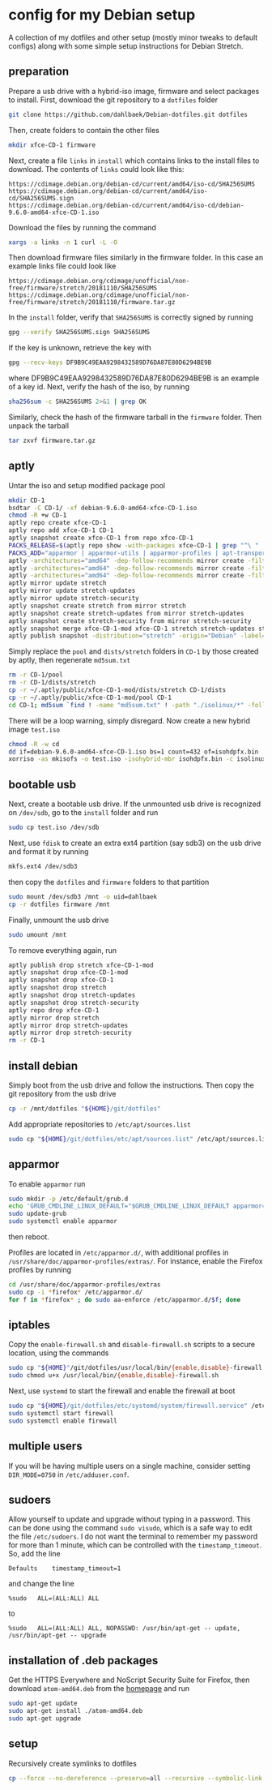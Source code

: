 # config for my Debian setup

A collection of my dotfiles and other setup (mostly minor
tweaks to default configs) along with some simple setup
instructions for Debian Stretch.

## preparation

Prepare a usb drive with a hybrid-iso image, firmware and select packages to
install. First, download the git repository to a `dotfiles` folder

```sh
git clone https://github.com/dahlbaek/Debian-dotfiles.git dotfiles
```

Then, create folders to contain the other files

```sh
mkdir xfce-CD-1 firmware
```

Next, create a file `links` in `install` which
contains links to the install files to download. The contents of `links` could look
like this:

```
https://cdimage.debian.org/debian-cd/current/amd64/iso-cd/SHA256SUMS
https://cdimage.debian.org/debian-cd/current/amd64/iso-cd/SHA256SUMS.sign
https://cdimage.debian.org/debian-cd/current/amd64/iso-cd/debian-9.6.0-amd64-xfce-CD-1.iso
```

Download the files by running the command

```sh
xargs -a links -n 1 curl -L -O
```

Then download firmware files similarly in the firmware folder. In this case
an example links file could look like

```
https://cdimage.debian.org/cdimage/unofficial/non-free/firmware/stretch/20181110/SHA256SUMS
https://cdimage.debian.org/cdimage/unofficial/non-free/firmware/stretch/20181110/firmware.tar.gz
```

In the `install` folder, verify that `SHA256SUMS` is correctly signed by running

```sh
gpg --verify SHA256SUMS.sign SHA256SUMS
```

If the key is unknown, retrieve the key with

```sh
gpg --recv-keys DF9B9C49EAA9298432589D76DA87E80D6294BE9B
```

where DF9B9C49EAA9298432589D76DA87E80D6294BE9B is an example of a key id. Next, verify
the hash of the iso, by running

```sh
sha256sum -c SHA256SUMS 2>&1 | grep OK
```

Similarly, check the hash of the firmware tarball in the `firmware` folder. Then unpack the
tarball

```sh
tar zxvf firmware.tar.gz
```

## aptly

Untar the iso and setup modified package pool

```sh
mkdir CD-1
bsdtar -C CD-1/ -xf debian-9.6.0-amd64-xfce-CD-1.iso
chmod -R +w CD-1
aptly repo create xfce-CD-1
aptly repo add xfce-CD-1 CD-1
aptly snapshot create xfce-CD-1 from repo xfce-CD-1
PACKS_RELEASE=$(aptly repo show -with-packages xfce-CD-1 | grep "^\ " | xargs echo | sed "s/ / | /g")
PACKS_ADD="apparmor | apparmor-utils | apparmor-profiles | apt-transport-https | aptly | bsdtar | curl | dirmngr | git | i3 | isolinux | ranger | xorriso | xserver-corg-input-synaptics | zathura"
aptly -architectures="amd64" -dep-follow-recommends mirror create -filter="${PACKS_ADD} | ${PACKS_RELEASE}" -filter-with-deps -with-udebs stretch https://mirror.one.com/debian/ stretch main
aptly -architectures="amd64" -dep-follow-recommends mirror create -filter="${PACKS_ADD} | ${PACKS_RELEASE}" -filter-with-deps -with-udebs stretch-updates https://mirror.one.com/debian/ stretch-updates main
aptly -architectures="amd64" -dep-follow-recommends mirror create -filter="${PACKS_ADD} | ${PACKS_RELEASE}" -filter-with-deps -with-udebs stretch-security http://security.debian.org/debian-security stretch/updates main
aptly mirror update stretch
aptly mirror update stretch-updates
aptly mirror update stretch-security
aptly snapshot create stretch from mirror stretch
aptly snapshot create stretch-updates from mirror stretch-updates
aptly snapshot create stretch-security from mirror stretch-security
aptly snapshot merge xfce-CD-1-mod xfce-CD-1 stretch stretch-updates stretch-security
aptly publish snapshot -distribution="stretch" -origin="Debian" -label="Debian" -skip-signing xfce-CD-1-mod xfce-CD-1-mod
```

Simply replace the `pool` and `dists/stretch` folders in `CD-1` by those
created by aptly, then regenerate `md5sum.txt`

```sh
rm -r CD-1/pool
rm -r CD-1/dists/stretch
cp -r ~/.aptly/public/xfce-CD-1-mod/dists/stretch CD-1/dists
cp -r ~/.aptly/public/xfce-CD-1-mod/pool CD-1
cd CD-1; md5sum `find ! -name "md5sum.txt" ! -path "./isolinux/*" -follow -type f` > md5sum.txt; cd ..
```

There will be a loop warning, simply disregard. Now create a new hybrid image `test.iso`

```sh
chmod -R -w cd
dd if=debian-9.6.0-amd64-xfce-CD-1.iso bs=1 count=432 of=isohdpfx.bin
xorriso -as mkisofs -o test.iso -isohybrid-mbr isohdpfx.bin -c isolinux/boot.cat -b isolinux/isolinux.bin -no-emul-boot -boot-load-size 4 -boot-info-table ./CD-1
```

## bootable usb

Next, create a bootable usb drive. If the unmounted usb drive is recognized on `/dev/sdb`, go to the `install`
folder and run

```sh
sudo cp test.iso /dev/sdb
```

Next, use `fdisk` to create an extra ext4 partition (say sdb3) on the usb drive and format it by running

```sh
mkfs.ext4 /dev/sdb3
```

then copy the `dotfiles` and `firmware` folders to that partition

```sh
sudo mount /dev/sdb3 /mnt -o uid=dahlbaek
cp -r dotfiles firmware /mnt
```

Finally, unmount the usb drive

```sh
sudo umount /mnt
```

To remove everything again, run

```sh
aptly publish drop stretch xfce-CD-1-mod
aptly snapshot drop xfce-CD-1-mod
aptly snapshot drop xfce-CD-1
aptly snapshot drop stretch
aptly snapshot drop stretch-updates
aptly snapshot drop stretch-security
aptly repo drop xfce-CD-1
aptly mirror drop stretch
aptly mirror drop stretch-updates
aptly mirror drop stretch-security
rm -r CD-1
```

## install debian

Simply boot from the usb drive and follow the instructions. Then copy the git
repository from the usb drive

```sh
cp -r /mnt/dotfiles "${HOME}/git/dotfiles"
```

Add appropriate repositories to `/etc/apt/sources.list`

```sh
sudo cp "${HOME}/git/dotfiles/etc/apt/sources.list" /etc/apt/sources.list
```

## apparmor

To enable `apparmor` run

```sh
sudo mkdir -p /etc/default/grub.d
echo 'GRUB_CMDLINE_LINUX_DEFAULT="$GRUB_CMDLINE_LINUX_DEFAULT apparmor=1 security=apparmor"' | sudo tee /etc/default/grub.d/apparmor.cfg
sudo update-grub
sudo systemctl enable apparmor
```

then reboot.

Profiles are located in `/etc/apparmor.d/`, with additional profiles in
`/usr/share/doc/apparmor-profiles/extras/`. For instance, enable the Firefox
profiles by running

```sh
cd /usr/share/doc/apparmor-profiles/extras
sudo cp -i *firefox* /etc/apparmor.d/
for f in *firefox* ; do sudo aa-enforce /etc/apparmor.d/$f; done
```

## iptables

Copy the `enable-firewall.sh` and `disable-firewall.sh` scripts to a secure
location, using the commands

```sh
sudo cp "${HOME}"/git/dotfiles/usr/local/bin/{enable,disable}-firewall.sh /usr/local/bin
sudo chmod u+x /usr/local/bin/{enable,disable}-firewall.sh
```

Next, use `systemd` to start the firewall and enable the firewall at boot

```sh
sudo cp "${HOME}/git/dotfiles/etc/systemd/system/firewall.service" /etc/systemd/system
sudo systemctl start firewall
sudo systemctl enable firewall
```

## multiple users

If you will be having multiple users on a single machine, consider setting `DIR_MODE=0750`
in `/etc/adduser.conf`.

## sudoers

Allow yourself to update and upgrade without typing in a password. This can be
done using the command `sudo visudo`, which is a safe way to edit the file
`/etc/sudoers`. I do not want the terminal to remember my password for more
than 1 minute, which can be controlled with the `timestamp_timeout`. So, add
the line

```
Defaults	timestamp_timeout=1
```

and change the line

```
%sudo	ALL=(ALL:ALL) ALL
```

to

```
%sudo	ALL=(ALL:ALL) ALL, NOPASSWD: /usr/bin/apt-get -- update, /usr/bin/apt-get -- upgrade
```

## installation of .deb packages

Get the HTTPS Everywhere and NoScript Security Suite for Firefox, then download
`atom-amd64.deb` from the [homepage](https://atom.io/) and run

```sh
sudo apt-get update
sudo apt-get install ./atom-amd64.deb
sudo apt-get upgrade
```

## setup

Recursively create symlinks to dotfiles

```sh
cp --force --no-dereference --preserve=all --recursive --symbolic-link --verbose -- "${HOME}/git/dotfiles/home/." "${HOME}" >"${HOME}/git/dotfiles/setup.log"
```
